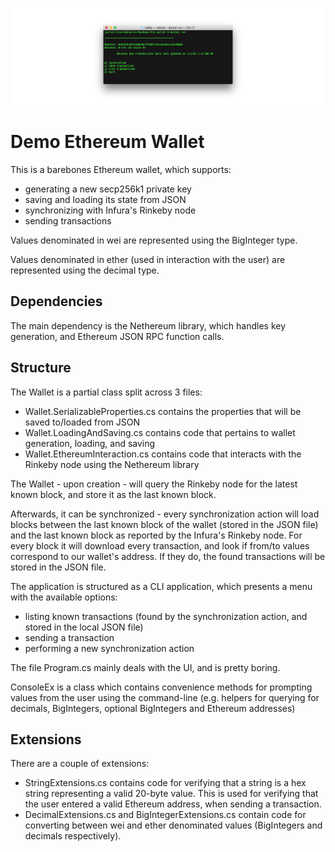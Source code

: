 ![Wallet Screnshot](img/wallet_screen.png?)

# Demo Ethereum Wallet

This is a barebones Ethereum wallet, which supports:

- generating a new secp256k1 private key
- saving and loading its state from JSON
- synchronizing with Infura's Rinkeby node
- sending transactions

Values denominated in wei are represented using the BigInteger type.

Values denominated in ether (used in interaction with the user) are represented using the decimal type.

## Dependencies

The main dependency is the Nethereum library, which handles key generation, and Ethereum JSON RPC
function calls.

## Structure

The Wallet is a partial class split across 3 files:

- Wallet.SerializableProperties.cs contains the properties that will be saved to/loaded from JSON
- Wallet.LoadingAndSaving.cs contains code that pertains to wallet generation, loading, and saving
- Wallet.EthereumInteraction.cs contains code that interacts with the Rinkeby node using the Nethereum library

The Wallet - upon creation - will query the Rinkeby node for the latest known block, and store it as the
last known block.

Afterwards, it can be synchronized - every synchronization action will load blocks between the last known block 
of the wallet (stored in the JSON file) and the last known block as reported by the Infura's Rinkeby node. For
every block it will download every transaction, and look if from/to values correspond to our wallet's address. If they
do, the found transactions will be stored in the JSON file.

The application is structured as a CLI application, which presents a menu with the available options:

- listing known transactions (found by the synchronization action, and stored in the local JSON file)
- sending a transaction
- performing a new synchronization action

The file Program.cs mainly deals with the UI, and is pretty boring.

ConsoleEx is a class which contains convenience methods for prompting values from the user
using the command-line (e.g. helpers for querying for decimals, BigIntegers, optional BigIntegers and Ethereum addresses)

## Extensions

There are a couple of extensions:

- StringExtensions.cs contains code for verifying that a string is a hex string representing a valid 20-byte value.
  This is used for verifying that the user entered a valid Ethereum address, when sending a transaction.
- DecimalExtensions.cs and BigIntegerExtensions.cs contain code for converting between wei and ether denominated values
  (BigIntegers and decimals respectively).

